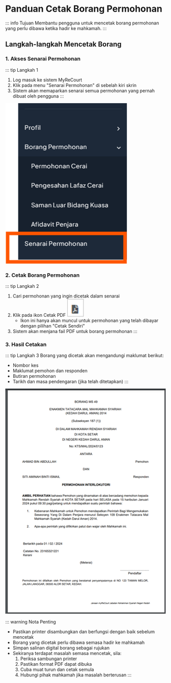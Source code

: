 # Panduan Cetak Borang Permohonan

::: info Tujuan
Membantu pengguna untuk mencetak borang permohonan yang perlu dibawa ketika hadir ke mahkamah.
:::

## Langkah-langkah Mencetak Borang

### 1. Akses Senarai Permohonan

::: tip Langkah 1
1. Log masuk ke sistem MyReCourt
2. Klik pada menu "Senarai Permohonan" di sebelah kiri skrin
3. Sistem akan memaparkan senarai semua permohonan yang pernah dibuat oleh pengguna
:::

![Senarai Permohonan](./image/cetak/image1.png)

### 2. Cetak Borang Permohonan

::: tip Langkah 2
1. Cari permohonan yang ingin dicetak dalam senarai
2. Klik pada ikon Cetak PDF ![Ikon Cetak](./image/cetak/image2.png)
   - Ikon ini hanya akan muncul untuk permohonan yang telah dibayar dengan pilihan "Cetak Sendiri"
3. Sistem akan menjana fail PDF untuk borang permohonan
:::

### 3. Hasil Cetakan

::: tip Langkah 3
Borang yang dicetak akan mengandungi maklumat berikut:
- Nombor kes
- Maklumat pemohon dan responden
- Butiran permohonan
- Tarikh dan masa pendengaran (jika telah ditetapkan)
:::

![Contoh Borang](./image/cetak/image3.png)

::: warning Nota Penting
- Pastikan printer disambungkan dan berfungsi dengan baik sebelum mencetak
- Borang yang dicetak perlu dibawa semasa hadir ke mahkamah
- Simpan salinan digital borang sebagai rujukan
- Sekiranya terdapat masalah semasa mencetak, sila:
  1. Periksa sambungan printer
  2. Pastikan format PDF dapat dibuka
  3. Cuba muat turun dan cetak semula
  4. Hubungi pihak mahkamah jika masalah berterusan
::: 